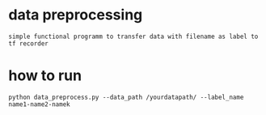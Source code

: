 # data preprocessing
    simple functional programm to transfer data with filename as label to tf recorder

# how to run
    python data_preprocess.py --data_path /yourdatapath/ --label_name name1-name2-namek
 
   

